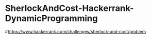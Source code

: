 # SherlockAndCost-Hackerrank-DynamicProgramming
#https://www.hackerrank.com/challenges/sherlock-and-cost/problem
